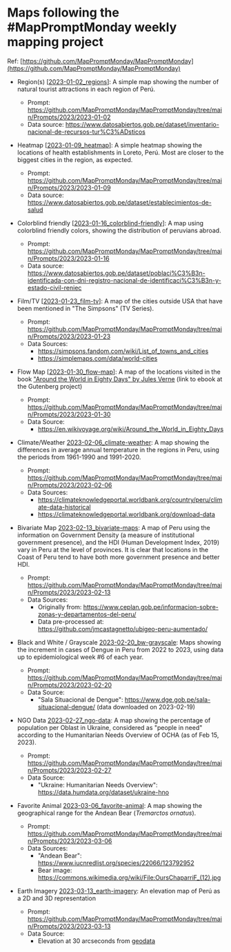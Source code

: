 # Maps following the #MapPromptMonday weekly mapping project

Ref: [https://github.com/MapPromptMonday/MapPromptMonday](https://github.com/MapPromptMonday/MapPromptMonday)

- Region(s) [[2023-01-02_regions](2023-01-02_regions)]: A simple map showing the number of natural tourist attractions in each region of Perú.
  - Prompt: https://github.com/MapPromptMonday/MapPromptMonday/tree/main/Prompts/2023/2023-01-02
  - Data source: https://www.datosabiertos.gob.pe/dataset/inventario-nacional-de-recursos-tur%C3%ADsticos

- Heatmap [[2023-01-09_heatmap](2023-01-09_heatmap)]: A simple heatmap showing the locations of health establishments in Loreto, Perú. Most are closer to the biggest cities in the region, as expected.
  - Prompt: https://github.com/MapPromptMonday/MapPromptMonday/tree/main/Prompts/2023/2023-01-09
  - Data source: https://www.datosabiertos.gob.pe/dataset/establecimientos-de-salud

- Colorblind friendly [[2023-01-16_colorblind-friendly](2023-01-16_colorblind-friendly)]: A map using colorblind friendly colors, showing the distribution of peruvians abroad.
  - Prompt: https://github.com/MapPromptMonday/MapPromptMonday/tree/main/Prompts/2023/2023-01-16
  - Data source: https://www.datosabiertos.gob.pe/dataset/poblaci%C3%B3n-identificada-con-dni-registro-nacional-de-identificaci%C3%B3n-y-estado-civil-reniec

- Film/TV [[2023-01-23_film-tv](2023-01-23_film-tv)]: A map of the cities outside USA that have been mentioned in "The Simpsons" (TV Series).
  - Prompt: https://github.com/MapPromptMonday/MapPromptMonday/tree/main/Prompts/2023/2023-01-23
  - Data Sources:
    - https://simpsons.fandom.com/wiki/List_of_towns_and_cities
    - https://simplemaps.com/data/world-cities

- Flow Map [[2023-01-30_flow-map](2023-01-30_flow-map)]: A map of the locations visited in the book ["Around the World in Eighty Days" by Jules Verne](https://www.gutenberg.org/ebooks/103) (link to ebook at the Gutenberg project)
  - Prompt: https://github.com/MapPromptMonday/MapPromptMonday/tree/main/Prompts/2023/2023-01-30
  - Data Source:
    - https://en.wikivoyage.org/wiki/Around_the_World_in_Eighty_Days

- Climate/Weather [2023-02-06_climate-weather](2023-02-06_climate-weather): A map showing the differences in average annual temperature in the regions in Peru, using the periods from 1961-1990 and 1991-2020.
  - Prompt: https://github.com/MapPromptMonday/MapPromptMonday/tree/main/Prompts/2023/2023-02-06
  - Data Sources:
    - https://climateknowledgeportal.worldbank.org/country/peru/climate-data-historical
    - https://climateknowledgeportal.worldbank.org/download-data 

- Bivariate Map [2023-02-13_bivariate-maps](2023-02-13_bivariate-maps): A map of Peru using the information on Government Density (a measure of institutional government presence), and the HDI (Human Development Index, 2019) vary in Peru at the level of provinces. It is clear that locations in the Coast of Peru tend to have both more government presence and better HDI.
  - Prompt: https://github.com/MapPromptMonday/MapPromptMonday/tree/main/Prompts/2023/2023-02-13
  - Data Sources: 
    - Originally from: https://www.ceplan.gob.pe/informacion-sobre-zonas-y-departamentos-del-peru/
    - Data pre-processed at: https://github.com/jmcastagnetto/ubigeo-peru-aumentado/

- Black and White / Grayscale [2023-02-20_bw-grayscale](2023-02-20_bw-grayscale): Maps showing the increment in cases of Dengue in Peru from 2022 to 2023, using data up to epidemiological week #6 of each year.
  - Prompt: https://github.com/MapPromptMonday/MapPromptMonday/tree/main/Prompts/2023/2023-02-20
  - Data Source:
    - "Sala Situacional de Dengue": https://www.dge.gob.pe/sala-situacional-dengue/ (data downloaded on 2023-02-19)

- NGO Data [2023-02-27_ngo-data](2023-02-27_ngo-data): A map showing the percentage of population per Oblast in Ukraine, considered as "people in need" according to the Humanitarian Needs Overview of OCHA (as of Feb 15, 2023).
  - Prompt: https://github.com/MapPromptMonday/MapPromptMonday/tree/main/Prompts/2023/2023-02-27
  - Data Source:
    - "Ukraine: Humanitarian Needs Overview": https://data.humdata.org/dataset/ukraine-hno

- Favorite Animal [2023-03-06_favorite-animal](2023-03-06_favorite-animal): A map showing the geographical range for the Andean Bear (*Tremarctos ornatus*).
  - Prompt: https://github.com/MapPromptMonday/MapPromptMonday/tree/main/Prompts/2023/2023-03-06
  - Data Sources:
    - "Andean Bear": https://www.iucnredlist.org/species/22066/123792952
    - Bear image: https://commons.wikimedia.org/wiki/File:OursChaparriF_(12).jpg

- Earth Imagery [2023-03-13_earth-imagery](2023-03-13_earth-imagery): An elevation map of Perú as a 2D and 3D representation
  - Prompt: https://github.com/MapPromptMonday/MapPromptMonday/tree/main/Prompts/2023/2023-03-13
  - Data Source:
    - Elevation at 30 arcseconds from [geodata](https://github.com/rspatial/geodata)
